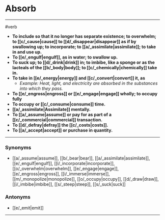 # Absorb
---
#verb
- **To include so that it no longer has separate existence; to overwhelm; to [[c/_cause|cause]] to [[d/_disappear|disappear]] as if by swallowing up; to incorporate; to [[a/_assimilate|assimilate]]; to take in and use up.**
- **To [[e/_engulf|engulf]], as in water; to swallow up.**
- **To suck up; to [[d/_drink|drink]] in; to imbibe, like a sponge or as the lacteals of the [[b/_body|body]]; to [[c/_chemically|chemically]] take in.**
- **To take in [[e/_energy|energy]] and [[c/_convert|convert]] it, as**
	- _Example: Heat, light, and electricity are absorbed in the substances into which they pass._
- **To [[e/_engross|engross]] or [[e/_engage|engage]] wholly; to occupy fully**
- **To occupy or [[c/_consume|consume]] time.**
- **[[a/_assimilate|Assimilate]] mentally.**
- **To [[a/_assume|assume]] or pay for as part of a [[c/_commercial|commercial]] transaction.**
- **To [[d/_defray|defray]] the [[c/_costs|costs]].**
- **To [[a/_accept|accept]] or purchase in quantity.**
---
### Synonyms
- [[a/_assume|assume]], [[b/_bear|bear]], [[a/_assimilate|assimilate]], [[e/_engulf|engulf]], [[i/_incorporate|incorporate]], [[o/_overwhelm|overwhelm]], [[e/_engage|engage]], [[e/_engross|engross]], [[i/_immerse|immerse]], [[m/_monopolize|monopolize]], [[o/_occupy|occupy]], [[d/_draw|draw]], [[i/_imbibe|imbibe]], [[s/_steep|steep]], [[s/_suck|suck]]
### Antonyms
- [[e/_emit|emit]]
---
